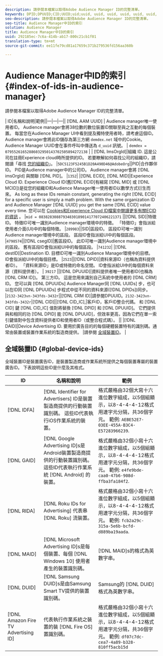```yaml
---
description: 請參閱本檔案以取得Adobe Audience Manager ID的完整清單。
keywords: DPID;DPUUID;CID;UUID;uid;uuid, uuid, uuid, uuid, uuid, uuid, uuid, uuid, uuid, uuid, uuid, uuid, uuid, uuid, uuid, uuid, uuid, uuid, uuid, uuid, uuuid, uuid
seo-description: 請參閱本檔案以取得Adobe Audience Manager ID的完整清單。
seo-title: Audience Manager中ID的索引
solution: Audience Manager
title: Audience Manager中ID的索引
uuid: 292185ec-7c6a-414b-ab17-800c21cb1f01
translation-type: tm+mt
source-git-commit: ee11fe79cd81a17659c371b279536fd156aa360b

---
```



# Audience Manager中ID的索引{#index-of-ids-in-audience-manager}

請參閱本檔案以取得Adobe Audience Manager ID的完整清單。

| ID|名稱和說明|範例||—|—|—|| [!DNL AAM UUID] | Audience manager唯一使用者ID。 Audience manager會將38位數的數位裝置ID關聯至與之互動的每個裝置。 每當您在Audience Manager UI中看到提及獨特使用者時，請考慮這個ID。 Audience manager會將此ID儲存為第三方網 `demdex.net` 域中的Cookie。 Audience Manager UUID會在事件呼叫中傳送為 `d_uuid` 訊號。 | `demdex = 07955261652886032950143702505894272138` |
| [!DNL ImsOrgId]|組織 ID. 這是公司在註冊Experience cloud時所提供的ID。 若要瞭解如何尋找公司的組織ID，請閱讀「尋找 [您的組織ID](https://docs.adobe.com/content/help/en/core-services/interface/manage-users-and-products/organizations.html#concept_EA8AEE5B02CF46ACBDAD6A8508646255)」。 |`5DC5123F5245B1D20A490D46@AdobeOrg`||PID|合作夥伴ID。 PID是Audience manager中的公司ID。 Audience manager會將 [!DNL imsOrgId] 與關聯 [!DNL PID]。 |`1352`|
|[!DNL ECID], [!DNL MID]|Experience Cloud ID. Experience Cloud ID(舊[!DNL ECID]有縮寫 [!DNL MID] 或 [!DNL MCID])是從您的組織ID和Audience Manager唯一使用者ID以數學方式衍生而來。 As long as these IDs remain constant, generating the right [!DNL ECID] for a specific user is simply a math problem. With the same organization ID and Audience Manager [!DNL UUID] you get the same [!DNL ECID] value every time. 您可以在 [Cookies和Experience Cloud ID檔案中閱讀更多有關ECID的資訊](https://docs.adobe.com/content/help/en/id-service/using/intro/cookies.html) 。 |`mid = 08382830887934830189014177072406221371` ||[!DNL SID]|特徵ID。 特徵ID可唯一識別Audience manager環境中的特徵。 「特徵ID」會指派給使用者介面(UI)中的每個特徵。 |`289983`||SID|區段ID。 區段ID可唯一識別Audience manager環境中的區段。 區段ID會指派給UI中的每個區段。 |`4798574`||[!DNL csegID]|舊區段ID。 此ID可唯一識別Audience manager環境中的區段。 舊有區段ID會指派給UI中的每個區段。 |`741232`|
|[!DNL destID]|Destination ID. 目標ID可唯一識別Audience Manager環境中的目標。 ID會指派給UI中的每個目標。 |`2523`||[!DNL DPID]|資料來源ID（也稱為資料提供者ID）。 「資料來源ID」是ID或特徵的命名空間。 ID會指派給UI中的每個資料來源（資料提供者）。 | `39217` ||[!DNL DPUUID]|資料提供者唯一使用者ID(也稱為 [!DNL CRM ID])。 第三方ID。 這是您用來識別自己系統中使用者的 [!DNL CRM] ID。 您可以與 [!DNL DPUUIDs] Audience Manager同 [!DNL UUIDs] 步，也可以在ID同 [!DNL DPUUIDs] 步程式中從不同的資料來源([!DNL DPIDs])同步。 |`2132-3423vn-343fds-3432r`||[!DNL CRM ID]|請參閱DPUUID。`2132-3423vn-343fds-3432r`|[!DNL CID]||[!DNL CID_IC],|客戶ID，客戶ID整合代碼。 和 [!DNL CID] 鍵 [!DNL CID_IC] 值對將替換 [!DNL DPID] 和 [!DNL DPUUID]。 它們提供與和相同的功 [!DNL DPID] 能 [!DNL DPUUID]，但效率更高，因為它們在單一索引鍵值對中包含資料提供者ID和使用者ID（或整合程式碼）。 ||
|[!DNL DAID]|Device Advertising ID. 要用於廣告目的的每個硬體裝置特有的識別碼。通常由裝置或裝置作業系統的製造商提供。 |請參閱 [全域裝置ID](#global-device-ids)。 |

## 全域裝置ID {#global-device-ids}

全域裝置ID是裝置廣告ID，是裝置製造商或作業系統所提供之每個裝置專屬的裝置廣告ID。 下表說明這些ID是什麼及其格式。

| ID | 名稱和說明 | 範例 |
| ------------------------------------ | ------------------------------------------------------------------------------------------------------------------------------------------------------------------------------- | -------------------------------------------------------------------------------------------------------------------------------------------------------------------------------------------------------------------------- |
| [!DNL IDFA] | [!DNL Identifier for Advertisers] ID是裝置製造商提供的行動裝置識別碼。 這些ID代表執行iOS作業系統的裝置。 | 格式嚴格由32個大寫十六進位數字組成，以5個組顯示，以8-4-4-4-12格式用連字元分隔，共36個字元。 範例: `AEBE52E7-03EE-455A-B3C4-E57283966239`. |
| [!DNL GAID] | [!DNL Google Advertising ID]s是Android裝置製造商提供的行動裝置識別碼。 這些ID代表執行作業系統 [!DNL Android] 的裝置。 | 格式嚴格由32個小寫十六進位數字組成，以5個組顯示，以8-4-4-4-12格式用連字元分隔，共36個字元。 範例: `e4fe9bde-caa0-47b6-908d-ffba3fa184f2`. |
| [!DNL RIDA] | [!DNL Roku IDs for Advertising] 代表串 [!DNL Roku] 流裝置。 | 格式嚴格由32個小寫十六進位數字組成，以5個組顯示，以8-4-4-4-12格式用連字元分隔，共36個字元。 範例: `fcb2a29c-315a-5e6b-bcfd-d889ba19aada`. |
| [!DNL MAID] | [!DNL Microsoft Advertising ID]s是每個裝置、每個 [!DNL Windows 10] 使用者產生的裝置識別碼。 | [!DNL MAID]s的格式為英數字串。 |
| [!DNL DUID] | [!DNL Samsung DUID]s是由Samsung Smart TV提供的裝置識別碼。 | Samsung的 [!DNL DUID]格式為英數字串。 |
| [!DNL Amazon Fire TV Advertising ID] | 代表執行作業系統之裝置的裝 [!DNL Fire OS] 置識別碼。 | 格式嚴格由32個小寫十六進位數字組成，以5個組顯示，以8-4-4-4-12格式用連字元分隔，共36個字元。 範例: `df07c7dc-cea7-4a89-b328-810ff5acb15d` |
